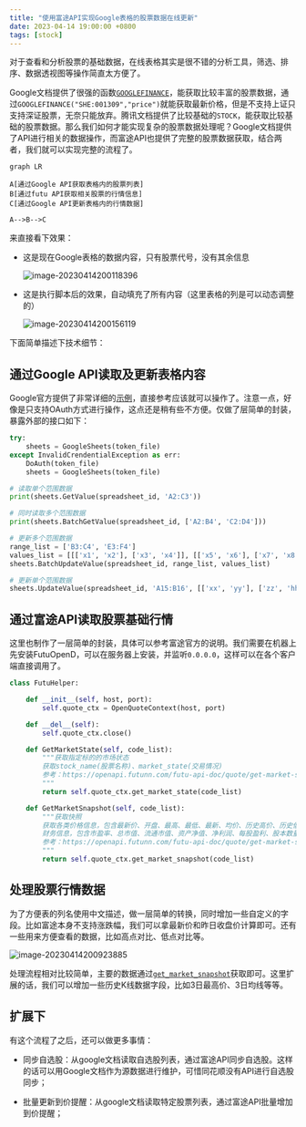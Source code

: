 ```yaml
---
title: "使用富途API实现Google表格的股票数据在线更新"
date: 2023-04-14 19:00:00 +0800
tags: [stock]
---
```


对于查看和分析股票的基础数据，在线表格其实是很不错的分析工具，筛选、排序、数据透视图等操作简直太方便了。

Google文档提供了很强的函数[`GOOGLEFINANCE`](https://support.google.com/docs/answer/3093281?hl=zh-Hans)，能获取比较丰富的股票数据，通过`GOOGLEFINANCE("SHE:001309","price")`就能获取最新价格，但是不支持上证只支持深证股票，无奈只能放弃。腾讯文档提供了比较基础的`STOCK`，能获取比较基础的股票数据。那么我们如何才能实现复杂的股票数据处理呢？Google文档提供了API进行相关的数据操作，而富途API也提供了完整的股票数据获取，结合两者，我们就可以实现完整的流程了。

```mermaid
graph LR

A[通过Google API获取表格内的股票列表]
B[通过futu API获取相关股票的行情信息]
C[通过Google API更新表格内的行情数据]

A-->B-->C
```

来直接看下效果：

- 这是现在Google表格的数据内容，只有股票代号，没有其余信息

  ![image-20230414200118396](https://pic-1251468582.picsh.myqcloud.com/pic/2023/04/14/777ecb.png)

- 这是执行脚本后的效果，自动填充了所有内容（这里表格的列是可以动态调整的）

  ![image-20230414200156119](https://pic-1251468582.picsh.myqcloud.com/pic/2023/04/14/d4e1ef.png)

下面简单描述下技术细节：

## 通过Google API读取及更新表格内容

Google官方提供了非常详细的[示例](https://developers.google.com/sheets/api/guides/values?hl=zh-cn#read_multiple_ranges)，直接参考应该就可以操作了。注意一点，好像是只支持OAuth方式进行操作，这点还是稍有些不方便。仅做了层简单的封装，暴露外部的接口如下：

```python
try:
    sheets = GoogleSheets(token_file)
except InvalidCrendentialException as err:
    DoAuth(token_file)
    sheets = GoogleSheets(token_file)

# 读取单个范围数据
print(sheets.GetValue(spreadsheet_id, 'A2:C3'))

# 同时读取多个范围数据
print(sheets.BatchGetValue(spreadsheet_id, ['A2:B4', 'C2:D4']))

# 更新多个范围数据
range_list = ['B3:C4', 'E3:F4']
values_list = [[['x1', 'x2'], ['x3', 'x4']], [['x5', 'x6'], ['x7', 'x8']]]
sheets.BatchUpdateValue(spreadsheet_id, range_list, values_list)

# 更新单个范围数据
sheets.UpdateValue(spreadsheet_id, 'A15:B16', [['xx', 'yy'], ['zz', 'hh']])
```

## 通过富途API读取股票基础行情

这里也制作了一层简单的封装，具体可以参考富途官方的说明。我们需要在机器上先安装FutuOpenD，可以在服务器上安装，并监听`0.0.0.0`，这样可以在各个客户端直接调用了。

```python
class FutuHelper:

    def __init__(self, host, port):
        self.quote_ctx = OpenQuoteContext(host, port)

    def __del__(self):
        self.quote_ctx.close()

    def GetMarketState(self, code_list):
        """获取指定标的的市场状态
        获取stock_name(股票名称)、market_state(交易情况)
        参考：https://openapi.futunn.com/futu-api-doc/quote/get-market-state.html
        """
        return self.quote_ctx.get_market_state(code_list)

    def GetMarketSnapshot(self, code_list):
        """获取快照
        获取各类价格信息，包含最新价、开盘、最高、最低、最新、均价、历史高价、历史低价等，以及
        财务信息，包含市盈率、总市值、流通市值、资产净值、净利润、每股盈利、股本数量等
        参考：https://openapi.futunn.com/futu-api-doc/quote/get-market-snapshot.html
        """
        return self.quote_ctx.get_market_snapshot(code_list)
```

## 处理股票行情数据

为了方便表的列名使用中文描述，做一层简单的转换，同时增加一些自定义的字段。比如富途本身不支持涨跌幅，我们可以拿最新价和昨日收盘价计算即可。还有一些用来方便查看的数据，比如高点对比、低点对比等。

![image-20230414200923885](https://pic-1251468582.picsh.myqcloud.com/pic/2023/04/14/91fee0.png)

处理流程相对比较简单，主要的数据通过[`get_market_snapshot`](https://openapi.futunn.com/futu-api-doc/quote/get-market-snapshot.html)获取即可。这里扩展的话，我们可以增加一些历史K线数据字段，比如3日最高价、3日均线等等。

## 扩展下

有这个流程了之后，还可以做更多事情：

- 同步自选股：从google文档读取自选股列表，通过富途API同步自选股。这样的话可以用Google文档作为源数据进行维护，可惜同花顺没有API进行自选股同步；

- 批量更新到价提醒：从google文档读取特定股票列表，通过富途API批量增加到价提醒；
